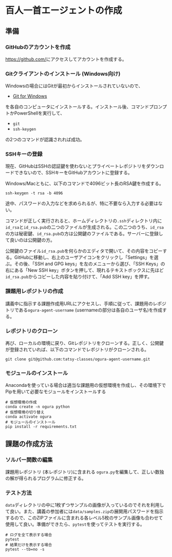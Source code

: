 百人一首エージェントの作成
===

## 準備

### GitHubのアカウントを作成

<https://github.com/>にアクセスしてアカウントを作成する。

### Gitクライアントのインストール (Windows向け)

Windowsの場合にはGitが最初からインストールされていないので、

- [Git for Windows](https://gitforwindows.org/)

を各自のコンピュータにインストールする。インストール後、コマンドプロンプトかPowerShellを実行して、

- `git`
- `ssh-keygen`

の2つのコマンドが認識されれば成功。

### SSHキーの登録

現在、GitHubはSSHの認証鍵を使わないとプライベートレポジトリをダウンロードできないので、SSHキーをGitHubアカウントに登録する。

Windows/Macともに、以下のコマンドで4096ビット長のRSA鍵を作成する。

```shell
ssh-keygen -t rsa -b 4096
```

途中、パスワードの入力などを求められるが、特に不要なら入力する必要はない。

コマンドが正しく実行されると、ホームディレクトリの`.ssh`ディレクトリ内に`id_rsa`と`id_rsa.pub`の二つのファイルが生成される。この二つのうち、`id_rsa`の方は秘密鍵、`id_rsa.pub`の方は公開鍵のファイルである。サーバーに登録して良いのは公開鍵の方。

公開鍵のファイル`id_rsa.pub`を何らかのエディタで開いて、その内容をコピーする。GitHubに移動し、右上のユーザアイコンをクリックし「Settings」を選ぶ。その後、「SSH and GPG keys」を左のメニューから選び、「SSH Keys」の右にある「New SSH key」ボタンを押して、現れるテキストボックスに先ほど`id_rsa.pub`からコピーした内容を貼り付けて、「Add SSH key」を押す。

### 課題用レポジトリの作成

講義中に指示する課題作成用URLにアクセスし、手順に従って、課題用のレポジトリである`ogura-agent-username` (usernameの部分は各自のユーザ名)を作成する。

### レポジトリのクローン

再び、ローカルの環境に戻り、Gitレポジトリをクローンする。正しく、公開鍵が登録されていれば、以下のコマンドでレポジトリがクローンされる。

```shell
git clone git@github.com:tatsy-classes/ogura-agent-username.git
```

### モジュールのインストール

Anacondaを使っている場合は適当な課題用の仮想環境を作成し、その環境下でPipを用いて必要なモジュールをインストールする

```shell
# 仮想環境の作成
conda create -n ogura python
# 仮想環境の切り替え
conda activate ogura
# モジュールのインストール
pip install -r requirements.txt
```


## 課題の作成方法

### ソルバー関数の編集

課題用レポジトリ (本レポジトリ)に含まれる `ogura.py`を編集して、正しい数独の解が得られるプログラムに修正する。

### テスト方法

`data`ディレクトリの中に1枚ずつサンプルの画像が入っているのでそれを利用して良い。また、講義の参加者には`data/samples.zip`の展開用パスワードを指示するので、このZIPファイルに含まれる各レベル5枚のサンプル画像も合わせて使用して良い。準備ができたら、`pytest`を使ってテストを実行する。

```shell
# ログを全て表示する場合
pytest 
# 結果だけを表示する場合
pytest --tb=no -s
```
